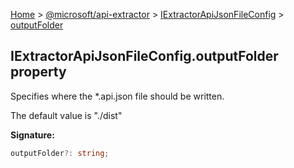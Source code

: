 [Home](./index) &gt; [@microsoft/api-extractor](./api-extractor.md) &gt; [IExtractorApiJsonFileConfig](./api-extractor.iextractorapijsonfileconfig.md) &gt; [outputFolder](./api-extractor.iextractorapijsonfileconfig.outputfolder.md)

## IExtractorApiJsonFileConfig.outputFolder property

Specifies where the \*.api.json file should be written.

The default value is "./dist"

<b>Signature:</b>

```typescript
outputFolder?: string;
```
